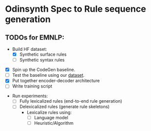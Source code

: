 # Odinsynth Spec to Rule sequence generation

## TODOs for EMNLP:
- Build HF dataset:
  - [x] Synthetic surface rules
  - [ ] Synthetic syntax rules
- [x] Spin up the CodeGen baseline.
- [ ] Test the baseline using our [dataset](https://huggingface.co/datasets/enoriega/odinsynth_sequence_dataset).
- [x] Put together encoder-decoder architecture
- [ ] Write training script
- Run experiments:
  - [ ] Fully lexicalized rules (end-to-end rule generation)
  - [ ] Delexicalized rules (generate rule skeletons)
    - Lexicalize rules using:
      - [ ] Language model
      - [ ] Heuristic/Algorithm